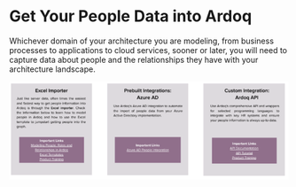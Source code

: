 # Get Your People Data into Ardoq

Whichever domain of your architecture you are modeling, from business processes to applications to cloud services, sooner or later, you will need to capture data about people and the relationships they have with your architecture landscape.

![](Journal/Jeff/01%20Business%20stuff/Jeff's%20Learnings/docs/1.%20Ardoq%20Digital%20Transformation%20Journey/4.%20Business%20Capability%20Realization/Attachments/Pasted%20image%2020231003170642.png)